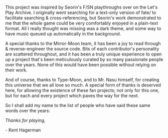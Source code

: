 This project was inspired by Seorin's F/SN playthroughs over on the Let's Play Archive.
I originally went searching for a text-only version of fate/ to facilitate searching & cross-referencing, but
Seorin's work demonstrated to me that the whole game could be very comfortably enjoyed in a plain-text format.
All I really thought was missing was a dark theme, 
and some way to have music queued up automatically in the background.

A special thanks to the Mirror-Moon team, it has been a joy to read through & reverse-engineer the source code.
Bits of each contributor's personality are scattered throughout, and it has been a truly unique experience to
open up a project that's been meticulously curated by so many passionate people over the years.
None of this would have been possible without relying on their work.

And of course, thanks to Type-Moon, and to Mr. Nasu himself, for creating this universe that we all love so much.
A special form of thanks is deserved here, for allowing the existence of these fan projects; not only for this one,
but for each and every project which paves the way for the next.

So I shall add my name to the list of people who have said these same words over the years:

_Thanks for playing,_

\- Kent Hagerman
